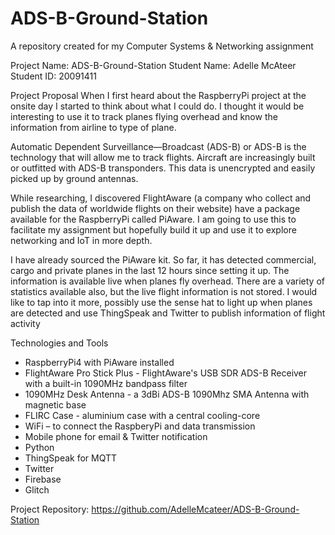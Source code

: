 # ADS-B-Ground-Station
A repository created for my Computer Systems &amp; Networking assignment 

Project Name: ADS-B-Ground-Station
Student Name: Adelle McAteer
Student ID: 20091411

Project Proposal
When I first heard about the RaspberryPi project at the onsite day I started to think about what I
could do. I thought it would be interesting to use it to track planes flying overhead and know the
information from airline to type of plane.

Automatic Dependent Surveillance—Broadcast (ADS-B) or ADS-B is the technology that will allow
me to track flights. Aircraft are increasingly built or outfitted with ADS-B transponders. This data is
unencrypted and easily picked up by ground antennas.

While researching, I discovered FlightAware (a company who collect and publish the data of
worldwide flights on their website) have a package available for the RaspberryPi called PiAware.
I am going to use this to facilitate my assignment but hopefully build it up and use it to explore
networking and IoT in more depth.

I have already sourced the PiAware kit. So far, it has detected commercial, cargo and private
planes in the last 12 hours since setting it up. The information is available live when planes fly
overhead. There are a variety of statistics available also, but the live flight information is not
stored. I would like to tap into it more, possibly use the sense hat to light up when planes are
detected and use ThingSpeak and Twitter to publish information of flight activity

Technologies and Tools
- RaspberryPi4 with PiAware installed
- FlightAware Pro Stick Plus - FlightAware's USB SDR ADS-B Receiver with a built-in
1090MHz bandpass filter
- 1090MHz Desk Antenna - a 3dBi ADS-B 1090Mhz SMA Antenna with magnetic base
- FLIRC Case - aluminium case with a central cooling-core
- WiFi – to connect the RaspberyPi and data transmission
- Mobile phone for email & Twitter notification
- Python
- ThingSpeak for MQTT
- Twitter
- Firebase
- Glitch

Project Repository: https://github.com/AdelleMcateer/ADS-B-Ground-Station
